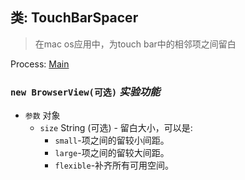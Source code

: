 ## 类: TouchBarSpacer

> 在mac os应用中，为touch bar中的相邻项之间留白

Process: [Main](../tutorial/application-architecture.md#main-and-renderer-processes)

### `new BrowserView(可选)` *实验功能*

* `参数` 对象 
  * `size` String (可选) - 留白大小，可以是: 
    * ` small `-项之间的留较小间距。
    * ` large `-项之间的留较大间距。
    * ` flexible `-补齐所有可用空间。